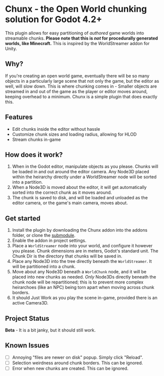 # Chunx - the Open World chunking solution for Godot 4.2+

This plugin allows for easy partitioning of *authored* game worlds into streamable chunks.
**Please note that this is *not* for procedurally generated worlds, like Minecraft.**
This is inspired by the WorldStreamer addon for Unity.

## Why?

If you're creating an open world game, eventually there will be so many objects in a particularly large scene that not only the game, but the editor as well, will slow down.
This is where chunking comes in - Smaller objects are streamed in and out of the game as the player or editor moves around, keeping overhead to a minimum.
Chunx is a simple plugin that does exactly this.

## Features

- Edit chunks inside the editor without hassle
- Customize chunk sizes and loading radius, allowing for HLOD
- Stream chunks in-game

## How does it work?

1. When in the Godot editor, manipulate objects as you please. Chunks will be loaded in and out around the editor camera. Any Node3D placed within the heirarchy directly under a WorldStreamer node will be sorted into a partition.
2. When a Node3D is moved about the editor, it will get automatically sorted into the correct chunk as it moves around.
3. The chunk is saved to disk, and will be loaded and unloaded as the editor camera, or the game's main camera, moves about.

## Get started

1. Install the plugin by downloading the Chunx addon into the addons folder, or clone the [submodule](https://github.com/SlashScreen/chunx-submodule).
2. Enable the addon in project settings.
3. Place a `WorldStreamer` node into your world, and configure it however you please. Chunk dimensions are in meters, Godot's standard unit. The Chunk Dir is the directory that chunks will be saved in.
4. Place any Node3D into the tree directly beneath the `WorldStreamer`. It will be partitioned into a chunk.
5. Move about any Node3D beneath a `WorldChunk` node, and it will be placed into new chunks as needed. *Only* Node3Ds directly beneath the chunk node will be repartitioned; this is to prevent more complex heirarchoes (like an NPC) being torn apart when moving across chunk borders. 
6. It should Just Work as you play the scene in-game, provided there is an active Camera3D.

## Project Status

**Beta** - It is a bit janky, but it should still work.

## Known Issues

- [ ] Annoying "files are newer on disk" popup. Simply click "Reload".
- [ ] Selection weirdness around chunk borders. This can be ignored.
- [ ] Error when new chunks are created. This can be ignored.
